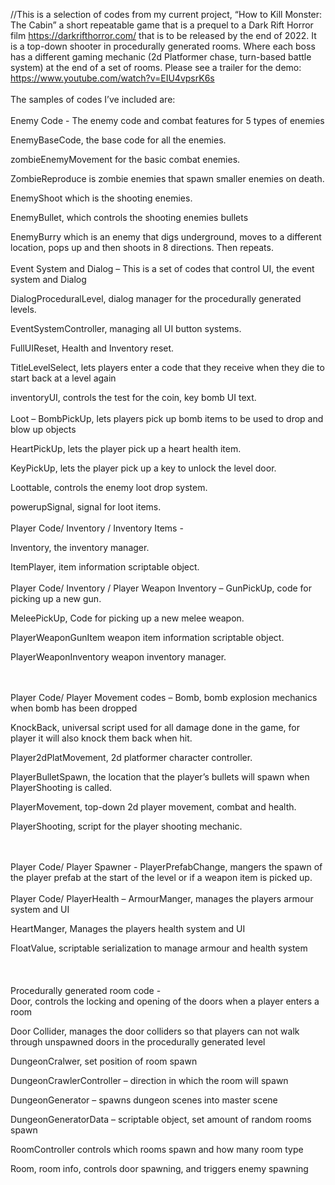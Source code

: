 //This is a selection of codes from my current project, “How to Kill Monster: The Cabin” a short repeatable game that is a prequel to a Dark Rift Horror film https://darkrifthorror.com/ that is to be released by the end of 2022. 
It is a top-down shooter in procedurally generated rooms. Where each boss has a different gaming mechanic (2d Platformer chase, turn-based battle system) at the end of a set of rooms. 
Please see a trailer for the demo: https://www.youtube.com/watch?v=EIU4vpsrK6s
<br>
<br>
The samples of codes I’ve included are:
<br>
<br>
Enemy Code -
The enemy code and combat features for 5 types of enemies 

EnemyBaseCode, the base code for all the enemies.

zombieEnemyMovement for the basic combat enemies.

ZombieReproduce is zombie enemies that spawn smaller enemies on death.

EnemyShoot which is the shooting enemies.

EnemyBullet, which controls the shooting enemies bullets

EnemyBurry which is an enemy that digs underground, moves to a different location, pops up and then shoots in 8 directions. Then repeats.
<br>
<br>
Event System and Dialog –
This is a set of codes that control UI, the event system and Dialog

DialogProceduralLevel, dialog manager for the procedurally generated levels.

EventSystemController, managing all UI button systems.

FullUIReset, Health and Inventory reset.

TitleLevelSelect, lets players enter a code that they receive when they die to start back at a level again

inventoryUI, controls the test for the coin, key bomb UI text.
<br>
<br>
Loot –
BombPickUp, lets players pick up bomb items to be used to drop and blow up objects

HeartPickUp, lets the player pick up a heart health item.

KeyPickUp, lets the player pick up a key to unlock the level door.

Loottable, controls the enemy loot drop system.

powerupSignal, signal for loot items.
<br>
<br>
Player Code/ Inventory / Inventory Items -

Inventory, the inventory manager.

ItemPlayer, item information scriptable object.
<br>
<br>
Player Code/ Inventory / Player Weapon Inventory –
GunPickUp, code for picking up a new gun.

MeleePickUp, Code for picking up a new melee weapon.

PlayerWeaponGunItem weapon item information scriptable object. 

PlayerWeaponInventory weapon inventory manager.

<br>
<br>
Player Code/ Player Movement codes – 
Bomb, bomb explosion mechanics when bomb has been dropped

KnockBack, universal script used for all damage done in the game, for player it will also knock them back when hit.

Player2dPlatMovement, 2d platformer character controller.

PlayerBulletSpawn, the location that the player’s bullets will spawn when PlayerShooting is called.

PlayerMovement, top-down 2d player movement, combat and health.

PlayerShooting, script for the player shooting mechanic.

<br>
<br>
Player Code/ Player Spawner -  
PlayerPrefabChange, mangers the spawn of the player prefab at the start of the level or if a weapon item is picked up.  

<br>
<br>
Player Code/ PlayerHealth –
ArmourManger, manages the players armour system and UI

HeartManger, Manages the players health system and UI

FloatValue, scriptable serialization to manage armour and health system  
<br>
<br>
<br>
Procedurally generated room code -
<br>
Door, controls the locking and opening of the doors when a player enters a room

Door Collider, manages the door colliders so that players can not walk through unspawned doors in the procedurally generated level 

DungeonCralwer, set position of room spawn

DungeonCrawlerController – direction in which the room will spawn

DungeonGenerator – spawns dungeon scenes into master scene

DungeonGeneratorData – scriptable object, set amount of random rooms spawn

RoomController controls which rooms spawn and how many room type

Room, room info, controls door spawning, and triggers enemy spawning
